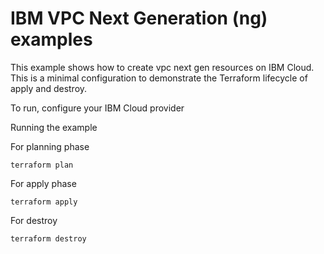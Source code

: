 # IBM VPC Next Generation (ng) examples

This example shows how to create vpc next gen resources on IBM Cloud. 
This is a minimal configuration to demonstrate the Terraform lifecycle of apply and destroy. 


To run, configure your IBM Cloud provider

Running the example

For planning phase

```shell
terraform plan
```

For apply phase

```shell
terraform apply
```

For destroy

```shell
terraform destroy
```